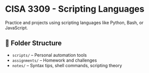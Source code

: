 # CISA 3309 - Scripting Languages

Practice and projects using scripting languages like Python, Bash, or JavaScript.

## 📂 Folder Structure
- `scripts/` – Personal automation tools
- `assignments/` – Homework and challenges
- `notes/` – Syntax tips, shell commands, scripting theory
